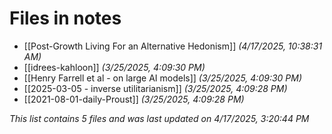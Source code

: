 # Files in notes

- [[Post-Growth Living For an Alternative Hedonism]] *(4/17/2025, 10:38:31 AM)*
- [[idrees-kahloon]] *(3/25/2025, 4:09:30 PM)*
- [[Henry Farrell et al - on large AI models]] *(3/25/2025, 4:09:30 PM)*
- [[2025-03-05 - inverse utilitarianism]] *(3/25/2025, 4:09:28 PM)*
- [[2021-08-01-daily-Proust]] *(3/25/2025, 4:09:28 PM)*

*This list contains 5 files and was last updated on 4/17/2025, 3:20:44 PM*